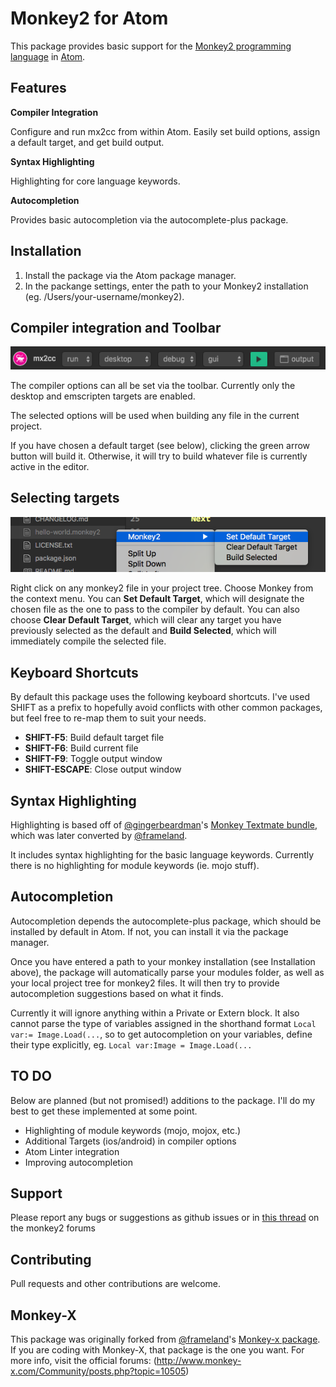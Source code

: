 # Monkey2 for Atom

This package provides basic support for the [Monkey2 programming language](http://monkey2.monkey-x.com) in [Atom](http://atom.io).

## Features

**Compiler Integration**  

Configure and run mx2cc from within Atom. Easily set build options, assign a default target, and get build output.

**Syntax Highlighting**

Highlighting for core language keywords.

**Autocompletion**

Provides basic autocompletion via the autocomplete-plus package.


## Installation

1. Install the package via the Atom package manager.
2. In the packange settings, enter the
path to your Monkey2 installation (eg. /Users/your-username/monkey2).

## Compiler integration and Toolbar

![Toolbar Screenshot](https://github.com/arawkins/atom-monkey/blob/master/images/mx2cc-toolbar.png?raw=true "mx2cc toolbar")

The compiler options can all be set via the toolbar. Currently only the
desktop and emscripten targets are enabled.

The selected options will be used when building any file in the current
project.

If you have chosen a default target (see below), clicking the green arrow button
will build it. Otherwise, it will try to build whatever
file is currently active in the editor.

## Selecting targets

![Selecting target example](https://github.com/arawkins/atom-monkey/blob/master/images/target-selection.png?raw=true "choosing a target")

Right click on any monkey2 file in your project tree. Choose Monkey from
the context menu. You can **Set Default Target**, which will designate the
chosen file as the one to pass to the compiler by default. You can also choose **Clear Default Target**, which
will clear any target you have previously selected as the default and **Build Selected**,
which will immediately compile the selected file.

## Keyboard Shortcuts

By default this package uses the following keyboard shortcuts. I've used
SHIFT as a prefix to hopefully avoid conflicts with other common packages,
but feel free to re-map them to suit your needs.

* **SHIFT-F5**: Build default target file
* **SHIFT-F6**: Build current file
* **SHIFT-F9**: Toggle output window
* **SHIFT-ESCAPE**: Close output window

## Syntax Highlighting

Highlighting is based off of [@gingerbeardman](https://github.com/gingerbeardman)'s
[Monkey Textmate bundle](https://github.com/gingerbeardman/monkey.tmbundle),
which was later converted by [@frameland](https://github.com/frameland/).

It includes syntax highlighting for the basic language keywords.
Currently there is no highlighting for module keywords (ie. mojo stuff).

## Autocompletion

Autocompletion depends the autocomplete-plus package, which should be installed by
default in Atom. If not, you can install it via the package manager.

Once you have entered a path to your monkey installation (see Installation above),
the package will automatically parse your modules folder, as well as your local project tree for monkey2 files.
It will then try to provide autocompletion suggestions based on what it finds.

Currently it will ignore anything within a Private or Extern block. It also cannot parse the type of
variables assigned in the shorthand format `Local var:= Image.Load(...`, so to get autocompletion on
your variables, define their type explicitly, eg. `Local var:Image = Image.Load(...`

## TO DO

Below are planned (but not promised!) additions to the package. I'll do my
best to get these implemented at some point.

* Highlighting of module keywords (mojo, mojox, etc.)
* Additional Targets (ios/android) in compiler options
* Atom Linter integration
* Improving autocompletion

## Support

Please report any bugs or suggestions as github issues or in [this thread](http://monkey2.monkey-x.com/forums/topic/atom-package-for-monkey2/) on the monkey2 forums

## Contributing

Pull requests and other contributions are welcome.

## Monkey-X

This package was originally forked from [@frameland](https://github.com/frameland/)'s [Monkey-x package](https://github.com/frameland/atom-monkey). If you are coding with Monkey-X, that package
is the one you want. For more info, visit the official forums:
(http://www.monkey-x.com/Community/posts.php?topic=10505)
